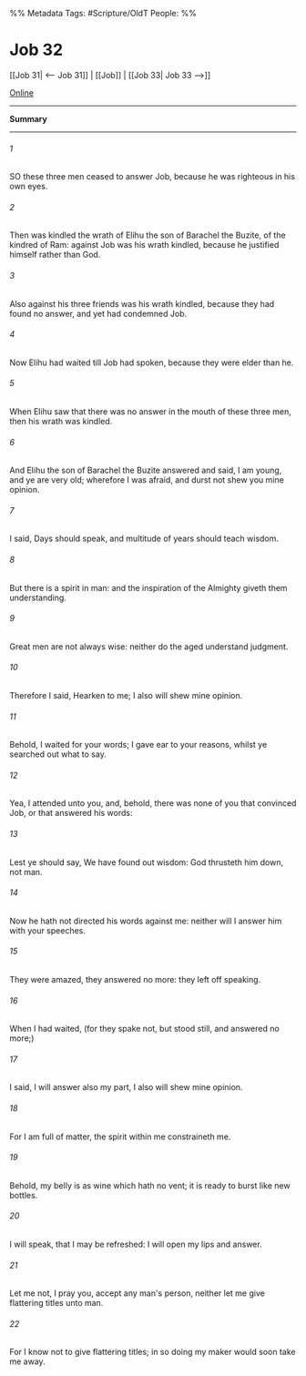

%% Metadata
Tags: #Scripture/OldT
People: 
%%
# Job 32
[[Job 31| <-- Job 31]] | [[Job]] | [[Job 33| Job 33 -->]]

[Online](https://churchofjesuschrist.org/study/scriptures/ot/job/32?lang=eng)

---
__Summary__



---

###### 1
SO these three men ceased to answer Job, because he was righteous in his own eyes.
###### 2
Then was kindled the wrath of Elihu the son of Barachel the Buzite, of the kindred of Ram: against Job was his wrath kindled, because he justified himself rather than God.
###### 3
Also against his three friends was his wrath kindled, because they had found no answer, and yet had condemned Job.
###### 4
Now Elihu had waited till Job had spoken, because they were elder than he.
###### 5
When Elihu saw that there was no answer in the mouth of these three men, then his wrath was kindled.
###### 6
And Elihu the son of Barachel the Buzite answered and said, I am young, and ye are very old; wherefore I was afraid, and durst not shew you mine opinion.
###### 7
I said, Days should speak, and multitude of years should teach wisdom.
###### 8
But there is a spirit in man: and the inspiration of the Almighty giveth them understanding.
###### 9
Great men are not always wise: neither do the aged understand judgment.
###### 10
Therefore I said, Hearken to me; I also will shew mine opinion.
###### 11
Behold, I waited for your words; I gave ear to your reasons, whilst ye searched out what to say.
###### 12
Yea, I attended unto you, and, behold, there was none of you that convinced Job, or that answered his words:
###### 13
Lest ye should say, We have found out wisdom: God thrusteth him down, not man.
###### 14
Now he hath not directed his words against me: neither will I answer him with your speeches.
###### 15
They were amazed, they answered no more: they left off speaking.
###### 16
When I had waited, (for they spake not, but stood still, and answered no more;)
###### 17
I said, I will answer also my part, I also will shew mine opinion.
###### 18
For I am full of matter, the spirit within me constraineth me.
###### 19
Behold, my belly is as wine which hath no vent; it is ready to burst like new bottles.
###### 20
I will speak, that I may be refreshed: I will open my lips and answer.
###### 21
Let me not, I pray you, accept any man's person, neither let me give flattering titles unto man.
###### 22
For I know not to give flattering titles; in so doing my maker would soon take me away.



